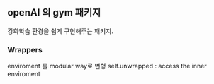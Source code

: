 
## openAI 의 gym 패키지

강화학습 환경을 쉽게 구현해주는 패키지.

### Wrappers
enviroment 를 modular way로 변형
self.unwrapped : access the inner enviroment
